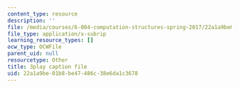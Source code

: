 ```yaml
---
content_type: resource
description: ''
file: /media/courses/6-004-computation-structures-spring-2017/22a1a9be01b8be47486c38e6da1c3678_qyBuzeUYs2M.srt
file_type: application/x-subrip
learning_resource_types: []
ocw_type: OCWFile
parent_uid: null
resourcetype: Other
title: 3play caption file
uid: 22a1a9be-01b8-be47-486c-38e6da1c3678
---
```

